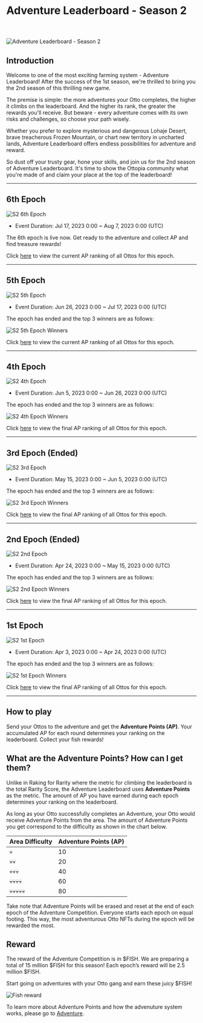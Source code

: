 # Adventure Leaderboard - Season 2

<header>
<meta property="og:title" content="Ottopia Whitepaper | Adventure Leaderboard - Season 2" />
<meta property="og:image" content="https://docs.ottopia.app/assets/images/2nd-al-ogimage-476870bd8d48862cd1fba8e7e00e92de.jpg" />
<meta property="og:description" content="Gather ‘round the stream, Otters! Season 2 of the Adventure Leaderboard is here, pack your bags and get ready to become the king of the adventure!" />
</header>

![Adventure Leaderboard - Season 2](img/2nd-al-ogimage.jpg)

## Introduction

Welcome to one of the most exciting farming system - Adventure Leaderboard! After the success of the 1st season, we're thrilled to bring you the 2nd season of this thrilling new game.

The premise is simple: the more adventures your Otto completes, the higher it climbs on the leaderboard. And the higher its rank, the greater the rewards you'll receive. But beware - every adventure comes with its own risks and challenges, so choose your path wisely.

Whether you prefer to explore mysterious and dangerous Lohaje Desert, brave treacherous Frozen Mountain, or chart new territory in uncharted lands, Adventure Leaderboard offers endless possibilities for adventure and reward.

So dust off your trusty gear, hone your skills, and join us for the 2nd season of Adventure Leaderboard. It's time to show the Ottopia community what you're made of and claim your place at the top of the leaderboard!

---

## 6th Epoch <a href="#6th-epoch" id="6th-epoch"></a>

![S2 6th Epoch](img/ap_s2_epoch6.jpg)

* Event Duration: Jul 17, 2023 0:00 ~ Aug 7, 2023 0:00 (UTC)

The 6th epoch is live now. Get ready to the adventure and collect AP and find treasure rewards!

Click [here](https://ottopia.app/leaderboard?adventure=1&epoch=22) to view the current AP ranking of all Ottos for this epoch.

---

## 5th Epoch <a href="#5th-epoch" id="5th-epoch"></a>

![S2 5th Epoch](img/ap_s2_epoch5.jpg)

* Event Duration: Jun 26, 2023 0:00 ~ Jul 17, 2023 0:00 (UTC)

The epoch has ended and the top 3 winners are as follows:

![S2 5th Epoch Winners](img/ap_s2_winner5.jpg)

Click [here](https://ottopia.app/leaderboard?adventure=1&epoch=21) to view the current AP ranking of all Ottos for this epoch.

---

## 4th Epoch <a href="#4th-epoch" id="4th-epoch"></a>

![S2 4th Epoch](img/ap_s2_epoch4.jpg)

* Event Duration: Jun 5, 2023 0:00 ~ Jun 26, 2023 0:00 (UTC)

The epoch has ended and the top 3 winners are as follows:

![S2 4th Epoch Winners](img/ap_s2_winner4.jpg)

Click [here](https://ottopia.app/leaderboard?adventure=1&epoch=20) to view the final AP ranking of all Ottos for this epoch.

---

## 3rd Epoch (Ended) <a href="#3rd-epoch" id="3rd-epoch"></a>

![S2 3rd Epoch](img/ap_s2_epoch3.jpg)

* Event Duration: May 15, 2023 0:00 ~ Jun 5, 2023 0:00 (UTC)

The epoch has ended and the top 3 winners are as follows:

![S2 3rd Epoch Winners](img/ap_s2_winner3.jpg)

Click [here](https://ottopia.app/leaderboard?adventure=1&epoch=19) to view the final AP ranking of all Ottos for this epoch.

---

## 2nd Epoch (Ended) <a href="#2nd-epoch" id="2nd-epoch"></a>

![S2 2nd Epoch](img/ap_s2_epoch2.jpg)

* Event Duration: Apr 24, 2023 0:00 ~ May 15, 2023 0:00 (UTC)

The epoch has ended and the top 3 winners are as follows:

![S2 2nd Epoch Winners](img/ap_s2_winner2.jpg)

Click [here](https://ottopia.app/leaderboard?adventure=1&epoch=18) to view the final AP ranking of all Ottos for this epoch.

---

## 1st Epoch <a href="#1st-epoch" id="1st-epoch"></a>

![S2 1st Epoch](img/ap_s2_epoch1.jpg)

* Event Duration: Apr 3, 2023 0:00 ~ Apr 24, 2023 0:00 (UTC)

The epoch has ended and the top 3 winners are as follows:

![S2 1st Epoch Winners](img/ap_s2_winner1.jpg)

Click [here](https://ottopia.app/leaderboard?adventure=1&epoch=17) to view the final AP ranking of all Ottos for this epoch.

---

## How to play

Send your Ottos to the adventure and get the **Adventure Points (AP)**. 
Your accumulated AP for each round determines your ranking on the leaderboard.
Collect your fish rewards!

## What are the Adventure Points? How can I get them?

Unlike in Raking for Rarity where the metric for climbing the leaderboard is the total Rarity Score, the Adventure Leaderboard uses **Adventure Points** as the metric. The amount of AP you have earned during each epoch determines your ranking on the leaderboard. 

As long as your Otto successfully completes an Adventure, your Otto would receive Adventure Points from the area. The amount of Adventure Points you get correspond to the difficulty as shown in the chart below. 

| Area Difficulty | Adventure Points (AP) |
| --------------- | --------------------- |
| 💀              | 10                    |
| 💀💀            | 20                    |
| 💀💀💀          | 40                    |
| 💀💀💀💀        | 60                    |
| 💀💀💀💀💀      | 80                    |

Take note that Adventure Points will be erased and reset at the end of each epoch of the Adventure Competition. Everyone starts each epoch on equal footing. This way, the most adventurous Otto NFTs during the epoch will be rewarded the most.

## Reward

The reward of the Adventure Competition is in $FISH. We are preparing a total of 15 million $FISH for this season! Each epoch’s reward will be 2.5 million $FISH.

Start going on adventures with your Otto gang and earn these juicy $FISH!

![Fish reward](./img/adventure_s2_rewards.jpg)


To learn more about Adventure Points and how the advenuture system works, please go to [Adventure](../gameplay/adventure#adventure-points-).
